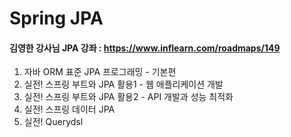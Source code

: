 # Spring JPA

#### 김영한 강사님 JPA 강좌 : https://www.inflearn.com/roadmaps/149
  
1) 자바 ORM 표준 JPA 프로그래밍 - 기본편
2) 실전! 스프링 부트와 JPA 활용1 - 웹 애플리케이션 개발
3) 실전! 스프링 부트와 JPA 활용2 - API 개발과 성능 최적화
4) 실전! 스프링 데이터 JPA
5) 실전! Querydsl